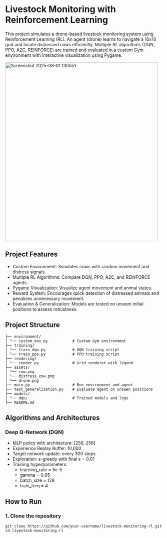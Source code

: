 # Livestock Monitoring with Reinforcement Learning

This project simulates a drone-based livestock monitoring system using Reinforcement Learning (RL). An agent (drone) learns to navigate a 10x10 grid and locate distressed cows efficiently. Multiple RL algorithms (DQN, PPO, A2C, REINFORCE) are trained and evaluated in a custom Gym environment with interactive visualization using Pygame.

<img width="488" height="570" alt="Screenshot 2025-08-01 130551" src="https://github.com/user-attachments/assets/2627f86f-fa6d-42e4-a97b-5a632b92fa79" />


## Project Features

- Custom Environment: Simulates cows with random movement and distress signals.
- Multiple RL Algorithms: Compare DQN, PPO, A2C, and REINFORCE agents.
- Pygame Visualization: Visualize agent movement and animal states.
- Reward System: Encourages quick detection of distressed animals and penalizes unnecessary movement.
- Evaluation & Generalization: Models are tested on unseen initial positions to assess robustness.

## Project Structure
```
├── environment/
│ └── custom_env.py           # Custom Gym environment
├── training/
│ └── train_dqn.py            # DQN training script
│ └── train_ppo.py            # PPO training script
├── rendering/
│ └── render.py               # Grid renderer with legend
├── assets/
│ └── cow.png
│ └── distress_cow.png
│ └── drone.png
├── main.py                   # Run environment and agent
├── test_generalization.py    # Evaluate agent on unseen positions
├── models/
│ └── dqn/                    # Trained models and logs
├── README.md
```

## Algorithms and Architectures

### Deep Q-Network (DQN)

- MLP policy with architecture: [256, 256]
- Experience Replay Buffer: 10,000
- Target network update: every 300 steps
- Exploration: ε-greedy with final ε = 0.01
- Training hyperparameters:
  - learning_rate = 5e-5
  - gamma = 0.95
  - batch_size = 128
  - train_freq = 4

## How to Run

### 1. Clone the repository
```
git clone https://github.com/your-username/livestock-monitoring-rl.git
cd livestock-monitoring-rl
